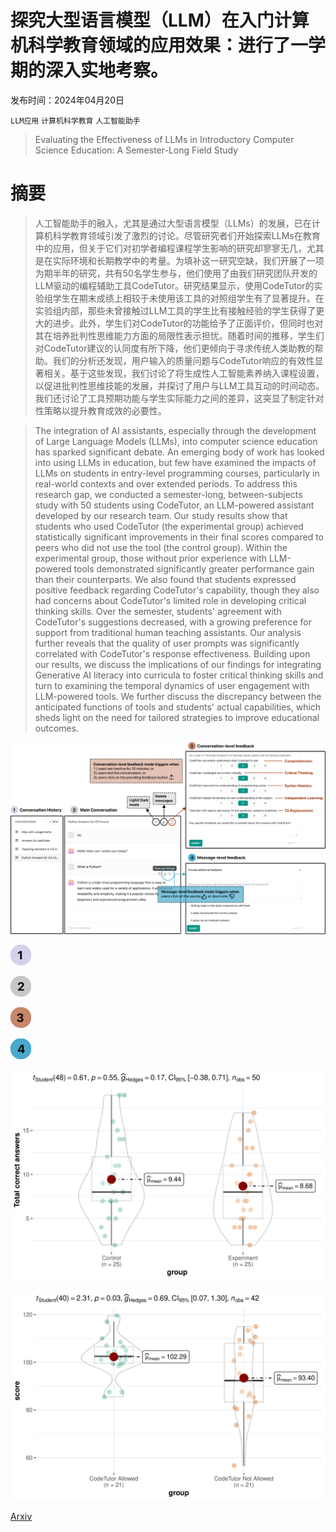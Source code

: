 # 探究大型语言模型（LLM）在入门计算机科学教育领域的应用效果：进行了一学期的深入实地考察。

发布时间：2024年04月20日

`LLM应用` `计算机科学教育` `人工智能助手`

> Evaluating the Effectiveness of LLMs in Introductory Computer Science Education: A Semester-Long Field Study

# 摘要

> 人工智能助手的融入，尤其是通过大型语言模型（LLMs）的发展，已在计算机科学教育领域引发了激烈的讨论。尽管研究者们开始探索LLMs在教育中的应用，但关于它们对初学者编程课程学生影响的研究却寥寥无几，尤其是在实际环境和长期教学中的考量。为填补这一研究空缺，我们开展了一项为期半年的研究，共有50名学生参与，他们使用了由我们研究团队开发的LLM驱动的编程辅助工具CodeTutor。研究结果显示，使用CodeTutor的实验组学生在期末成绩上相较于未使用该工具的对照组学生有了显著提升。在实验组内部，那些未曾接触过LLM工具的学生比有接触经验的学生获得了更大的进步。此外，学生们对CodeTutor的功能给予了正面评价，但同时也对其在培养批判性思维能力方面的局限性表示担忧。随着时间的推移，学生们对CodeTutor建议的认同度有所下降，他们更倾向于寻求传统人类助教的帮助。我们的分析还发现，用户输入的质量问题与CodeTutor响应的有效性显著相关。基于这些发现，我们讨论了将生成性人工智能素养纳入课程设置，以促进批判性思维技能的发展，并探讨了用户与LLM工具互动的时间动态。我们还讨论了工具预期功能与学生实际能力之间的差异，这突显了制定针对性策略以提升教育成效的必要性。

> The integration of AI assistants, especially through the development of Large Language Models (LLMs), into computer science education has sparked significant debate. An emerging body of work has looked into using LLMs in education, but few have examined the impacts of LLMs on students in entry-level programming courses, particularly in real-world contexts and over extended periods. To address this research gap, we conducted a semester-long, between-subjects study with 50 students using CodeTutor, an LLM-powered assistant developed by our research team. Our study results show that students who used CodeTutor (the experimental group) achieved statistically significant improvements in their final scores compared to peers who did not use the tool (the control group). Within the experimental group, those without prior experience with LLM-powered tools demonstrated significantly greater performance gain than their counterparts. We also found that students expressed positive feedback regarding CodeTutor's capability, though they also had concerns about CodeTutor's limited role in developing critical thinking skills. Over the semester, students' agreement with CodeTutor's suggestions decreased, with a growing preference for support from traditional human teaching assistants. Our analysis further reveals that the quality of user prompts was significantly correlated with CodeTutor's response effectiveness. Building upon our results, we discuss the implications of our findings for integrating Generative AI literacy into curricula to foster critical thinking skills and turn to examining the temporal dynamics of user engagement with LLM-powered tools. We further discuss the discrepancy between the anticipated functions of tools and students' actual capabilities, which sheds light on the need for tailored strategies to improve educational outcomes.

![探究大型语言模型（LLM）在入门计算机科学教育领域的应用效果：进行了一学期的深入实地考察。](../../../paper_images/2404.13414/x1.png)

![探究大型语言模型（LLM）在入门计算机科学教育领域的应用效果：进行了一学期的深入实地考察。](../../../paper_images/2404.13414/x6.png)

![探究大型语言模型（LLM）在入门计算机科学教育领域的应用效果：进行了一学期的深入实地考察。](../../../paper_images/2404.13414/x7.png)

![探究大型语言模型（LLM）在入门计算机科学教育领域的应用效果：进行了一学期的深入实地考察。](../../../paper_images/2404.13414/x8.png)

![探究大型语言模型（LLM）在入门计算机科学教育领域的应用效果：进行了一学期的深入实地考察。](../../../paper_images/2404.13414/x9.png)

![探究大型语言模型（LLM）在入门计算机科学教育领域的应用效果：进行了一学期的深入实地考察。](../../../paper_images/2404.13414/x10.png)

![探究大型语言模型（LLM）在入门计算机科学教育领域的应用效果：进行了一学期的深入实地考察。](../../../paper_images/2404.13414/x11.png)

[Arxiv](https://arxiv.org/abs/2404.13414)